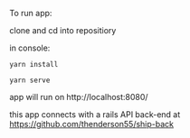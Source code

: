 
To run app:

clone and cd into repositiory

in console:
```
yarn install

yarn serve
```
app will run on  http://localhost:8080/

this app connects with a rails API back-end at https://github.com/thenderson55/ship-back


